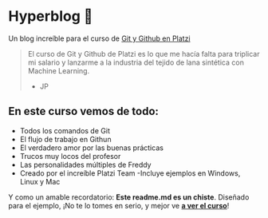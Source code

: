 # Hyperblog 💚
Un blog increíble para el curso de [Git y Github en Platzi](https://platzi.com/clases/git-github/ "Git y Github en Platzi")
>El curso de Git y Github de Platzi es lo que me hacía falta para triplicar mi salario y lanzarme a la industria del tejido de lana sintética con Machine Learning.
> - JP

## En este curso vemos de todo:
- Todos los comandos de Git
- El flujo de trabajo en Githun
- El verdadero amor por las buenas prácticas
- Trucos muy locos del profesor
- Las personalidades múltiples de Freddy
- Creado por el increíble Platzi Team
-Incluye ejemplos en Windows, Linux y Mac

Y como un amable recordatorio: **Este readme.md es un chiste**. Diseñado para el ejemplo, ¡No te lo tomes en serio, y mejor ve [**a ver el curso**](https://platzi.com/clases/git-github/ "a ver el curso")!